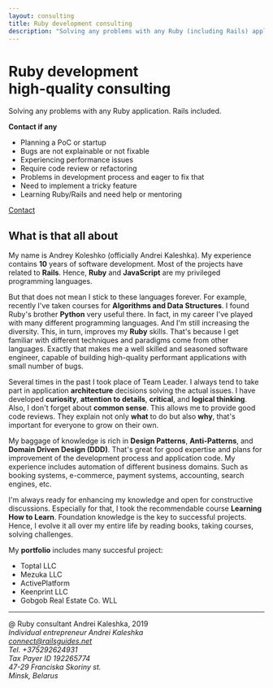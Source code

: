 ```yaml
---
layout: consulting
title: Ruby development consulting
description: "Solving any problems with any Ruby (including Rails) application. High-quality expertise for applications developed in Ruby programming language."
---
```


<div class='introduction'>
  <div class='flex-container'>
    <div class='slogan'>
      <h1>Ruby development<br />high-quality consulting</h1>
      <p>Solving any problems with any Ruby application. Rails included.</p>
    </div>
    <div class='invitation'>
      <strong>Contact if any</strong>
      <ul>
        <li>Planning a PoC or startup</li>
        <li>Bugs are not explainable or not fixable</li>
        <li>Experiencing performance issues</li>
        <li>Require code review or refactoring</li>
        <li>Problems in development process and eager to fix that</li>
        <li>Need to implement a tricky feature</li>
        <li>Learning Ruby/Rails and need help or mentoring</li>
      </ul>
    </div>
  </div>
  <a class='contact' href='mailto:connect@railsguides.net?subject=Need Ruby help'>Contact</a>
</div>


<div class='about-all'>
  <h2>What is that all about</h2>
  <p>
    My name is Andrey Koleshko (officially Andrei Kaleshka). My experience contains <b>10</b> years of software development. Most of the projects have related to <b>Rails</b>. Hence, <b>Ruby</b> and <b>JavaScript</b> are my privileged programming languages.
  </p>
  <p>
    But that does not mean I stick to these languages forever. For example, recently I've taken courses for <b>Algorithms and Data Structures</b>. I found Ruby's brother <b>Python</b> very useful there. In fact, in my career I've played with many different programming languages. And I'm still increasing the diversity. This, in turn, improves my <b>Ruby</b> skills. That's because I get familiar with different techniques and paradigms come from other languages. Exactly that makes me a well skilled and seasoned software engineer, capable of building high-quality performant applications with small number of bugs.
  </p>
  <p>
   Several times in the past I took place of Team Leader. I always tend to take part in application <b>architecture</b> decisions solving the actual issues. I have developed <b>curiosity</b>, <b>attention to details</b>, <b>critical</b>, and <b>logical thinking</b>. Also, I don't forget about <b>common sense</b>. This allows me to provide good code reviews. They explain not only <b>what</b> to do but also <b>why</b>, that's important for everyone to grow on their own.
  </p>
  <p>
   My baggage of knowledge is rich in <b>Design Patterns</b>, <b>Anti-Patterns</b>, and <b>Domain Driven Design (DDD)</b>. That's great for good expertise and plans for improvement of the development process and application code. My experience includes automation of different business domains. Such as booking systems, e-commerce, payment systems, accounting, search engines, etc.
  </p>
  <p>
   I'm always ready for enhancing my knowledge and open for constructive discussions. Especially for that, I took the recommendable course <b>Learning How to Learn</b>. Foundation knowledge is the key to successful projects. Hence, I evolve it all over my entire life by reading books, taking courses, solving challenges.
  </p>
  <p>
    My <b>portfolio</b> includes many succesful project:
    <ul>
      <li>Toptal LLC</li>
      <li>Mezuka LLC</li>
      <li>ActivePlatform</li>
      <li>Keenprint LLC</li>
      <li>Gobgob Real Estate Co. WLL</li>
    </ul>
  </p>
</div>

<hr>
<footer class='flex-container'>
  <div class='copyright'>
    @ Ruby consultant Andrei Kaleshka, 2019
  </div>
  <address>
    Individual entrepreneur Andrei Kaleshka <br>
    <a href='mailto:connect@railsguides.net'>connect@railsguides.net</a> <br>
    Tel. +375292624931 <br>
    Tax Payer ID 192265774 <br>
    47-29 Franciska Skoriny st. <br>
    Minsk, Belarus <br>
  </address>
</footer>
